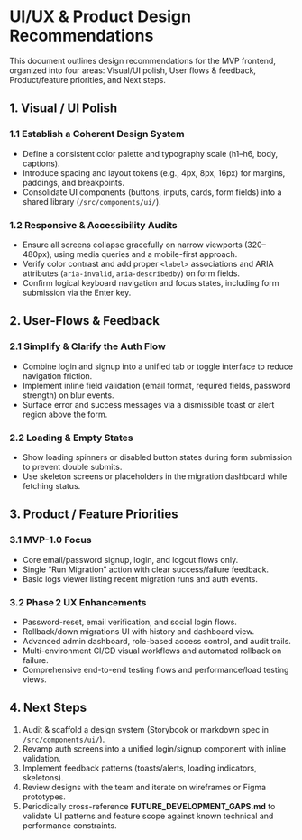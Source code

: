  # UI/UX & Product Design Recommendations

 This document outlines design recommendations for the MVP frontend, organized into four areas: Visual/UI polish, User flows & feedback, Product/feature priorities, and Next steps.

 ## 1. Visual / UI Polish
 ### 1.1 Establish a Coherent Design System
 - Define a consistent color palette and typography scale (h1–h6, body, captions).
 - Introduce spacing and layout tokens (e.g., 4px, 8px, 16px) for margins, paddings, and breakpoints.
 - Consolidate UI components (buttons, inputs, cards, form fields) into a shared library (`/src/components/ui/`).

 ### 1.2 Responsive & Accessibility Audits
 - Ensure all screens collapse gracefully on narrow viewports (320–480px), using media queries and a mobile-first approach.
 - Verify color contrast and add proper `<label>` associations and ARIA attributes (`aria-invalid`, `aria-describedby`) on form fields.
 - Confirm logical keyboard navigation and focus states, including form submission via the Enter key.

 ## 2. User-Flows & Feedback
 ### 2.1 Simplify & Clarify the Auth Flow
 - Combine login and signup into a unified tab or toggle interface to reduce navigation friction.
 - Implement inline field validation (email format, required fields, password strength) on blur events.
 - Surface error and success messages via a dismissible toast or alert region above the form.

 ### 2.2 Loading & Empty States
 - Show loading spinners or disabled button states during form submission to prevent double submits.
 - Use skeleton screens or placeholders in the migration dashboard while fetching status.

 ## 3. Product / Feature Priorities
 ### 3.1 MVP-1.0 Focus
 - Core email/password signup, login, and logout flows only.
 - Single “Run Migration” action with clear success/failure feedback.
 - Basic logs viewer listing recent migration runs and auth events.

 ### 3.2 Phase 2 UX Enhancements
 - Password-reset, email verification, and social login flows.
 - Rollback/down migrations UI with history and dashboard view.
 - Advanced admin dashboard, role-based access control, and audit trails.
 - Multi-environment CI/CD visual workflows and automated rollback on failure.
 - Comprehensive end-to-end testing flows and performance/load testing views.

 ## 4. Next Steps
 1. Audit & scaffold a design system (Storybook or markdown spec in `/src/components/ui/`).
 2. Revamp auth screens into a unified login/signup component with inline validation.
 3. Implement feedback patterns (toasts/alerts, loading indicators, skeletons).
4. Review designs with the team and iterate on wireframes or Figma prototypes.
5. Periodically cross-reference **FUTURE_DEVELOPMENT_GAPS.md** to validate UI patterns and feature scope against known technical and performance constraints.
